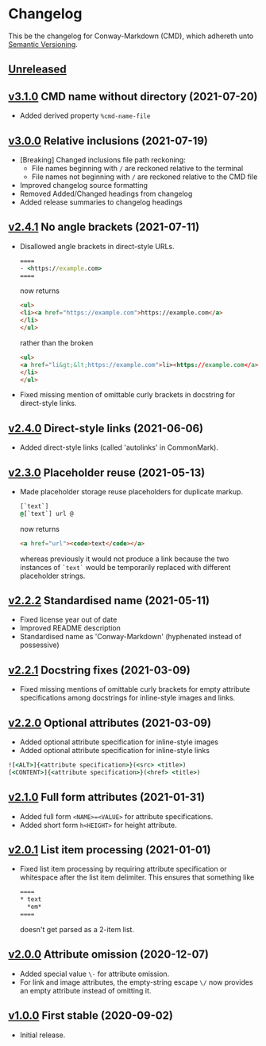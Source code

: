 # Changelog

This be the changelog for Conway-Markdown (CMD),
which adhereth unto [Semantic Versioning](https://semver.org/).


## [Unreleased]


## [v3.1.0] CMD name without directory (2021-07-20)

- Added derived property `%cmd-name-file`


## [v3.0.0] Relative inclusions (2021-07-19)

- [Breaking] Changed inclusions file path reckoning:
  - File names beginning with `/` are reckoned relative to the terminal
  - File names not beginning with `/` are reckoned relative to the CMD file
- Improved changelog source formatting
- Removed Added/Changed headings from changelog
- Added release summaries to changelog headings


## [v2.4.1] No angle brackets (2021-07-11)

- Disallowed angle brackets in direct-style URLs.
  
  ````cmd
  ====
  - <https://example.com>
  ====
  ````
  now returns
  ````html
  <ul>
  <li><a href="https://example.com">https://example.com</a>
  </li>
  </ul>
  ````
  rather than the broken
  ````html
  <ul>
  <a href="li&gt;&lt;https://example.com">li><https://example.com</a>
  </li>
  </ul>
  ````

- Fixed missing mention of omittable curly brackets
  in docstring for direct-style links.


## [v2.4.0] Direct-style links (2021-06-06)

- Added direct-style links (called 'autolinks' in CommonMark).


## [v2.3.0] Placeholder reuse (2021-05-13)

- Made placeholder storage reuse placeholders for duplicate markup.
  
  ````cmd
  [`text`]
  @[`text`] url @
  ````
  now returns
  ````html
  <a href="url"><code>text</code></a>
  ````
  whereas previously it would not produce a link
  because the two instances of `` `text` `` would be
  temporarily replaced with different placeholder strings.


## [v2.2.2] Standardised name (2021-05-11)

- Fixed license year out of date
- Improved README description
- Standardised name as 'Conway-Markdown' (hyphenated instead of possessive)


## [v2.2.1] Docstring fixes (2021-03-09)

- Fixed missing mentions of omittable curly brackets
  for empty attribute specifications
  among docstrings for inline-style images and links.


## [v2.2.0] Optional attributes (2021-03-09)

- Added optional attribute specification for inline-style images
- Added optional attribute specification for inline-style links

````cmd
![<ALT>]{<attribute specification>}(<src> <title>)
[<CONTENT>]{<attribute specification>}(<href> <title>)
````


## [v2.1.0] Full form attributes (2021-01-31)

- Added full form `<NAME>=<VALUE>` for attribute specifications.
- Added short form `h<HEIGHT>` for height attribute.


## [v2.0.1] List item processing (2021-01-01)

- Fixed list item processing by requiring attribute specification
  or whitespace after the list item delimiter.
  This ensures that something like
  
  ````cmd
  ====
  * text
    *em*
  ====
  ````
  doesn't get parsed as a 2-item list.


## [v2.0.0] Attribute omission (2020-12-07)

- Added special value `\-` for attribute omission.
- For link and image attributes,
  the empty-string escape `\/` now provides an empty attribute
  instead of omitting it.


## [v1.0.0] First stable (2020-09-02)

- Initial release.


[Unreleased]:
  https://github.com/conway-markdown/conway-markdown/compare/v3.1.0...HEAD
[v3.1.0]:
  https://github.com/conway-markdown/conway-markdown/compare/v3.0.0...v3.1.0
[v3.0.0]:
  https://github.com/conway-markdown/conway-markdown/compare/v2.4.1...v3.0.0
[v2.4.1]:
  https://github.com/conway-markdown/conway-markdown/compare/v2.4.0...v2.4.1
[v2.4.0]:
  https://github.com/conway-markdown/conway-markdown/compare/v2.3.0...v2.4.0
[v2.3.0]:
  https://github.com/conway-markdown/conway-markdown/compare/v2.2.2...v2.3.0
[v2.2.2]:
  https://github.com/conway-markdown/conway-markdown/compare/v2.2.1...v2.2.2
[v2.2.1]:
  https://github.com/conway-markdown/conway-markdown/compare/v2.2.0...v2.2.1
[v2.2.0]:
  https://github.com/conway-markdown/conway-markdown/compare/v2.1.0...v2.2.0
[v2.1.0]:
  https://github.com/conway-markdown/conway-markdown/compare/v2.0.1...v2.1.0
[v2.0.1]:
  https://github.com/conway-markdown/conway-markdown/compare/v2.0.0...v2.0.1
[v2.0.0]:
  https://github.com/conway-markdown/conway-markdown/compare/v1.0.0...v2.0.0
[v1.0.0]:
  https://github.com/conway-markdown/conway-markdown/releases/tag/v1.0.0
